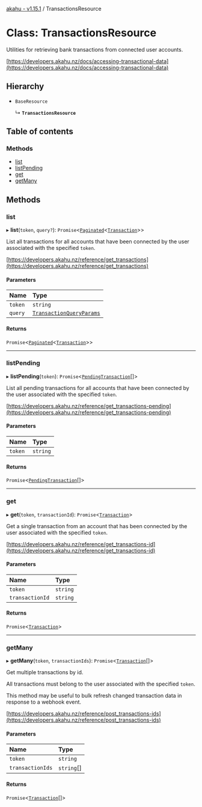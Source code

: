 [akahu - v1.15.1](../README.md) / TransactionsResource

# Class: TransactionsResource

Utilities for retrieving bank transactions from connected user accounts.

[https://developers.akahu.nz/docs/accessing-transactional-data](https://developers.akahu.nz/docs/accessing-transactional-data)

## Hierarchy

- `BaseResource`

  ↳ **`TransactionsResource`**

## Table of contents

### Methods

- [list](TransactionsResource.md#list)
- [listPending](TransactionsResource.md#listpending)
- [get](TransactionsResource.md#get)
- [getMany](TransactionsResource.md#getmany)

## Methods

### list

▸ **list**(`token`, `query?`): `Promise`<[`Paginated`](../README.md#paginated)<[`Transaction`](../README.md#transaction)\>\>

List all transactions for all accounts that have been connected by the user associated with the
specified `token`.

[https://developers.akahu.nz/reference/get_transactions](https://developers.akahu.nz/reference/get_transactions)

#### Parameters

| Name | Type |
| :------ | :------ |
| `token` | `string` |
| `query` | [`TransactionQueryParams`](../README.md#transactionqueryparams) |

#### Returns

`Promise`<[`Paginated`](../README.md#paginated)<[`Transaction`](../README.md#transaction)\>\>

___

### listPending

▸ **listPending**(`token`): `Promise`<[`PendingTransaction`](../README.md#pendingtransaction)[]\>

List all pending transactions for all accounts that have been connected by the user associated with the
specified `token`.

[https://developers.akahu.nz/reference/get_transactions-pending](https://developers.akahu.nz/reference/get_transactions-pending)

#### Parameters

| Name | Type |
| :------ | :------ |
| `token` | `string` |

#### Returns

`Promise`<[`PendingTransaction`](../README.md#pendingtransaction)[]\>

___

### get

▸ **get**(`token`, `transactionId`): `Promise`<[`Transaction`](../README.md#transaction)\>

Get a single transaction from an account that has been connected by the user associated with
the specified `token`.

[https://developers.akahu.nz/reference/get_transactions-id](https://developers.akahu.nz/reference/get_transactions-id)

#### Parameters

| Name | Type |
| :------ | :------ |
| `token` | `string` |
| `transactionId` | `string` |

#### Returns

`Promise`<[`Transaction`](../README.md#transaction)\>

___

### getMany

▸ **getMany**(`token`, `transactionIds`): `Promise`<[`Transaction`](../README.md#transaction)[]\>

Get multiple transactions by id.

All transactions must belong to the user associated with the specified `token`.

This method may be useful to bulk refresh changed transaction data
in response to a webhook event.

[https://developers.akahu.nz/reference/post_transactions-ids](https://developers.akahu.nz/reference/post_transactions-ids)

#### Parameters

| Name | Type |
| :------ | :------ |
| `token` | `string` |
| `transactionIds` | `string`[] |

#### Returns

`Promise`<[`Transaction`](../README.md#transaction)[]\>
